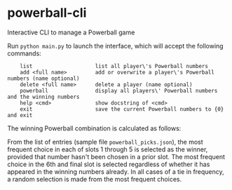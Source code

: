 # powerball-cli
Interactive CLI to manage a Powerball game

Run `python main.py` to launch the interface, which will accept the following commands:
```
    list                    list all player\'s Powerball numbers
    add <full name>         add or overwrite a player\'s Powerball numbers (name optional)
    delete <full name>      delete a player (name optional)
    powerball               display all players\' Powerball numbers and the winning numbers
    help <cmd>              show docstring of <cmd>
    exit                    save the current Powerball numbers to {0} and exit
```

The winning Powerball combination is calculated as follows:

From the list of entries (sample file `powerball_picks.json`), the most frequent choice in each of slots 1 through 5 is
selected as the winner, provided that number hasn't been chosen in a prior slot. The most frequent choice in the 6th and
final slot is selected regardless of whether it has appeared in the winning numbers already. In all cases of a tie in
frequency, a random selection is made from the most frequent choices.